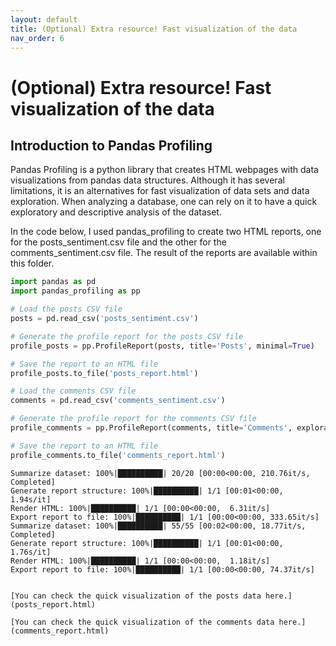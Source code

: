 ```yaml
---
layout: default
title: (Optional) Extra resource! Fast visualization of the data
nav_order: 6
---
```


# (Optional) Extra resource! Fast visualization of the data

## Introduction to Pandas Profiling

Pandas Profiling is a python library that creates HTML webpages with data visualizations from pandas data structures. Although it has several limitations, it is an alternatives for fast visualization of data sets and data exploration. When analyzing a database, one can rely on it to have a quick exploratory and descriptive analysis of the dataset. 

In the code below, I used pandas_profiling to create two HTML reports, one for the posts_sentiment.csv file and the other for the comments_sentiment.csv file. The result of the reports are available within this folder. 


```python
import pandas as pd
import pandas_profiling as pp

# Load the posts CSV file
posts = pd.read_csv('posts_sentiment.csv')

# Generate the profile report for the posts CSV file
profile_posts = pp.ProfileReport(posts, title='Posts', minimal=True)

# Save the report to an HTML file
profile_posts.to_file('posts_report.html')

# Load the comments CSV file
comments = pd.read_csv('comments_sentiment.csv')

# Generate the profile report for the comments CSV file
profile_comments = pp.ProfileReport(comments, title='Comments', explorative=True)

# Save the report to an HTML file
profile_comments.to_file('comments_report.html')

```

    Summarize dataset: 100%|██████████| 20/20 [00:00<00:00, 210.76it/s, Completed]                     
    Generate report structure: 100%|██████████| 1/1 [00:01<00:00,  1.94s/it]
    Render HTML: 100%|██████████| 1/1 [00:00<00:00,  6.31it/s]
    Export report to file: 100%|██████████| 1/1 [00:00<00:00, 333.65it/s]
    Summarize dataset: 100%|██████████| 55/55 [00:02<00:00, 18.77it/s, Completed]                  
    Generate report structure: 100%|██████████| 1/1 [00:01<00:00,  1.76s/it]
    Render HTML: 100%|██████████| 1/1 [00:00<00:00,  1.18it/s]
    Export report to file: 100%|██████████| 1/1 [00:00<00:00, 74.37it/s]
    
```

[You can check the quick visualization of the posts data here.](posts_report.html)

[You can check the quick visualization of the comments data here.](comments_report.html)
